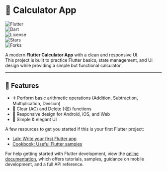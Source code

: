 # 🔢 Calculator App  

![Flutter](https://img.shields.io/badge/Flutter-3.24-blue?logo=flutter)  
![Dart](https://img.shields.io/badge/Dart-3.5-blue?logo=dart)  
![License](https://img.shields.io/badge/License-MIT-green.svg)  
![Stars](https://img.shields.io/github/stars/iamCRP/Calculator-App?style=social)  
![Forks](https://img.shields.io/github/forks/iamCRP/Calculator-App?style=social)  

A modern **Flutter Calculator App** with a clean and responsive UI.  
This project is built to practice Flutter basics, state management, and UI design while providing a simple but functional calculator.  

---

## 🚀 Features

- ➕ Perform basic arithmetic operations (Addition, Subtraction, Multiplication, Division)  
- 🧮 Clear (AC) and Delete (⌫) functions  
- 📱 Responsive design for Android, iOS, and Web  
- 🎨 Simple & elegant UI  

A few resources to get you started if this is your first Flutter project:

- [Lab: Write your first Flutter app](https://docs.flutter.dev/get-started/codelab)
- [Cookbook: Useful Flutter samples](https://docs.flutter.dev/cookbook)

For help getting started with Flutter development, view the
[online documentation](https://docs.flutter.dev/), which offers tutorials,
samples, guidance on mobile development, and a full API reference.
